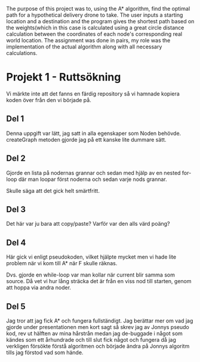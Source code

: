 The purpose of this project was to, using the A* algorithm, find the optimal path for a hypothetical delivery drone to take. The user inputs a starting location and a destination and the program gives the shortest path based on the weights(which in this case is calculated using a great circle distance calculation between the coordinates of each node's corresponding real world location. The assignment was done in pairs, my role was the implementation of the actual algorithm along with all necessary calculations.

# Projekt 1 - Ruttsökning

Vi märkte inte att det fanns en färdig repository så vi hamnade kopiera koden över från den vi började på.

## Del 1

Denna uppgift var lätt, jag satt in alla egenskaper som Noden behövde. createGraph metoden gjorde jag på ett kanske lite dummare sätt.

## Del 2

Gjorde en lista på nodernas grannar 
och sedan med hjälp av en nested 
for-loop där man loopar först
noderna och sedan varje nods grannar.

Skulle säga att det gick helt smärtfritt.

## Del 3

Det här var ju bara att copy/paste? Varför var den alls värd poäng? 

## Del 4

Här gick vi enligt pseudokoden, vilket
hjälpte mycket men vi hade lite problem
när vi kom till A* när F skulle räknas.

Dvs.  gjorde en while-loop var man kollar när
current blir samma som source. Då vet vi hur
lång sträcka det är från en viss nod till starten, 
genom att hoppa via andra noder.

## Del 5 
Jag tror att jag fick A* och fungera fullständigt. Jag berättar mer om vad jag gjorde under presentationen men kort sagt så skrev jag av Jonnys pseudo kod, rev ut hälften av mina hårstrån medan jag de-buggade i något som kändes som ett århundrade och till slut fick något och fungera då jag verkligen försökte förstå algoritmen och började ändra på Jonnys algoritm tills jag förstod vad som hände.
